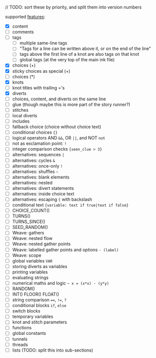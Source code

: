 // TODO: sort these by priority, and split them into version numbers

supported [features](https://github.com/inkle/ink/blob/master/Documentation/WritingWithInk.md):
- [x] content
- [ ] comments
- [ ] tags
  - [ ] multiple same-line tags
  - [ ] "Tags for a line can be written above it, or on the end of the line"
  - [ ] tags above the first line of a knot are also tags on that knot
  - [ ] global tags (at the very top of the main ink file)
- [x] choices (+)
- [x] sticky choices as special (+)
- [ ] choices (*)
- [x] knots
- [ ] knot titles with trailing ='s
- [x] diverts
- [ ] choices, content, and diverts on the same line
- [ ] glue (though maybe this is more part of the story runner?)
- [ ] stitches
- [ ] local diverts
- [ ] includes
- [ ] fallback choice (choice without choice text)
- [ ] conditional choices `{}`
- [ ] logical operators AND `&&`, OR `||`, and NOT `not`
- [ ] not as exclamation point: `!`
- [ ] integer comparison checks `{seen_clue > 3}`
- [ ] alternatives: sequences `|`
- [ ] alternatives: cycles `&`
- [ ] alternatives: once-only `!`
- [ ] alternatives: shuffles `~`
- [ ] alternatives: blank elements
- [ ] alternatives: nested
- [ ] alternatives: divert statements
- [ ] alternatives: inside choice text
- [ ] alternatives: escaping `{` with backslash
- [ ] conditional text `{variable: text if true|text if false}`
- [ ] CHOICE_COUNT()
- [ ] TURNS()
- [ ] TURNS_SINCE()
- [ ] SEED_RANDOM()
- [ ] Weave: gathers
- [ ] Weave: nested flow
- [ ] Weave: nested gather points
- [ ] Weave: labelled gather points and options `- (label)`
- [ ] Weave: scope
- [ ] global variables `VAR`
- [ ] storing diverts as variables
- [ ] printing variables
- [ ] evaluating strings
- [ ] numerical maths and logic `~ x = (x*x) - (y*y)`
- [ ] RANDOM()
- [ ] INT() FLOOR() FLOAT()
- [ ] string comparison `==`, `!=`, `?`
- [ ] conditional blocks `if`, `else`
- [ ] switch blocks
- [ ] temporary variables
- [ ] knot and stitch parameters
- [ ] functions
- [ ] global constants
- [ ] tunnels
- [ ] threads
- [ ] lists (TODO: split this into sub-sections)